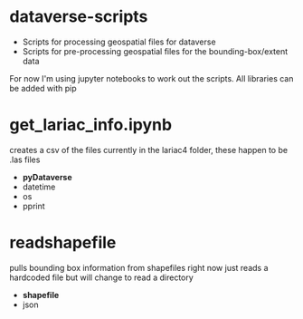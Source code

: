 # dataverse-scripts  

- Scripts for processing geospatial files for dataverse 
- Scripts for pre-processing geospatial files for the bounding-box/extent data  

For now I'm using jupyter notebooks to work out the scripts.
All libraries can be added with pip

# get_lariac_info.ipynb  
creates a csv of the files currently in the lariac4 folder,  these happen to be .las files

- **pyDataverse**
- datetime
- os
- pprint

# readshapefile
pulls bounding box information from shapefiles
right now just reads a hardcoded file but will change to read a directory
- **shapefile**
- json
